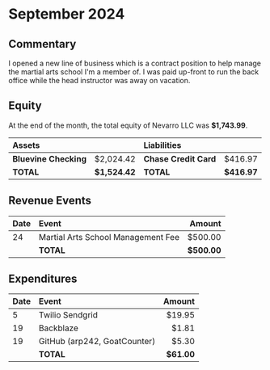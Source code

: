 # September 2024

## Commentary

I opened a new line of business which is a contract position to help manage the
martial arts school I'm a member of. I was paid up-front to run the back office
while the head instructor was away on vacation.

## Equity

At the end of the month, the total equity of Nevarro LLC was **$1,743.99**.

| **Assets**            |               | **Liabilities**       |             |
| :-------------------- | ------------: | :-------------------- | ----------: |
| **Bluevine Checking** |     $2,024.42 | **Chase Credit Card** |     $416.97 |
| **TOTAL**             | **$1,524.42** | **TOTAL**             | **$416.97** |

## Revenue Events

| **Date** | **Event**                          |  **Amount** |
| :------- | :--------------------------------- | ----------: |
| 24       | Martial Arts School Management Fee |     $500.00 |
|          | **TOTAL**                          | **$500.00** |

## Expenditures

| **Date** | **Event**                    | **Amount** |
| :------- | :--------------------------- | ---------: |
| 5        | Twilio Sendgrid              |     $19.95 |
| 19       | Backblaze                    |      $1.81 |
| 19       | GitHub (arp242, GoatCounter) |      $5.30 |
|          | **TOTAL**                    | **$61.00** |

